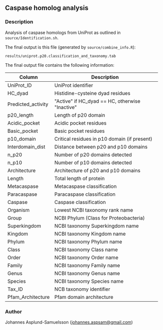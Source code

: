 ## Caspase homolog analysis

### Description
Analysis of caspase homologs from UniProt as outlined in `source/Identification.sh`.

The final output is this file (generated by `source/combine_info.R`):
```
results/uniprot.p20.classification_and_taxonomy.tab
```

The final output file contains the following information:

| Column | Description |
| ------ | ----------- |
| UniProt_ID | UniProt identifier |
| HC_dyad | Histidine-cysteine dyad residues |
| Predicted_activity | "Active" if HC_dyad == HC, otherwise "Inactive" |
| p20_length | Length of p20 domain |
| Acidic_pocket | Acidic pocket residues |
| Basic_pocket | Basic pocket residues |
| p10_domain | Critical residues in p10 domain (if present) |
| Interdomain_dist | Distance between p20 and p10 domains |
| n_p20 | Number of p20 domains detected |
| n_p10 | Number of p10 domains detected |
| Architecture | Architecture of p20 and p10 domains |
| Length | Total length of protein |
| Metacaspase | Metacaspase classification |
| Paracaspase | Paracaspase classification |
| Caspase | Caspase classification |
| Organism | Lowest NCBI taxonomy rank name |
| Group | NCBI Phylum (Class for Proteobacteria) |
| Superkingdom | NCBI taxonomy Superkingdom name |
| Kingdom | NCBI taxonomy Kingdom name |
| Phylum | NCBI taxonomy Phylum name |
| Class | NCBI taxonomy Class name |
| Order | NCBI taxonomy Order name |
| Family | NCBI taxonomy Family name |
| Genus | NCBI taxonomy Genus name |
| Species | NCBI taxonomy Species name |
| Tax_ID | NCB taxonomy identifier |
| Pfam_Architecture | Pfam domain architecture |

### Author
Johannes Asplund-Samuelsson (johannes.aspsam@gmail.com)
